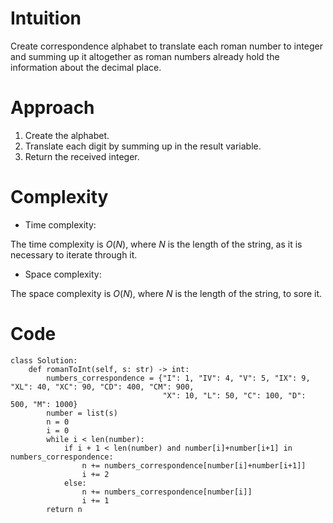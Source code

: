 # Intuition
<!-- Describe your first thoughts on how to solve this problem. -->
Create correspondence alphabet to translate each roman number to integer and summing up it altogether as roman numbers already hold the information about the decimal place.

# Approach
<!-- Describe your approach to solving the problem. -->
1. Create the alphabet.
2. Translate each digit by summing up in the result variable.
3. Return the received integer.

# Complexity
- Time complexity:
<!-- Add your time complexity here, e.g. $$O(n)$$ -->
The time complexity is $O(N)$, where $N$ is the length of the string, as it is necessary to iterate through it.

- Space complexity:
<!-- Add your space complexity here, e.g. $$O(n)$$ -->
The space complexity is $O(N)$, where $N$ is the length of the string, to sore it.
# Code
```
class Solution:
    def romanToInt(self, s: str) -> int:
        numbers_correspondence = {"I": 1, "IV": 4, "V": 5, "IX": 9, "XL": 40, "XC": 90, "CD": 400, "CM": 900,
                                  "X": 10, "L": 50, "C": 100, "D": 500, "M": 1000}
        number = list(s)
        n = 0
        i = 0
        while i < len(number):
            if i + 1 < len(number) and number[i]+number[i+1] in numbers_correspondence:
                n += numbers_correspondence[number[i]+number[i+1]]
                i += 2
            else:
                n += numbers_correspondence[number[i]]
                i += 1
        return n
```